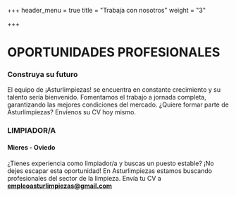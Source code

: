 +++
header_menu = true
title = "Trabaja con nosotros"
weight = "3"

+++
# OPORTUNIDADES PROFESIONALES

### Construya su futuro

El equipo de ¡Asturlimpiezas! se encuentra en constante crecimiento y su talento sería bienvenido. Fomentamos el trabajo a jornada completa, garantizando las mejores condiciones del mercado. ¿Quiere formar parte de Asturlimpiezas? Envíenos su CV hoy mismo.

### LIMPIADOR/A

#### Mieres - Oviedo

¿Tienes experiencia como limpiador/a y buscas un puesto estable? ¡No dejes escapar esta oportunidad! En Asturlimpiezas estamos buscando profesionales del sector de la limpieza. Envía tu CV a **empleoasturlimpiezas@gmail.com**